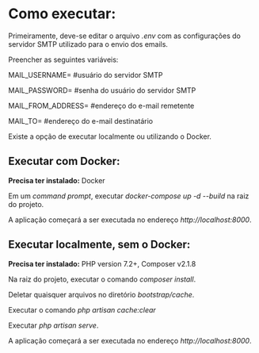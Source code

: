 # Como executar:

Primeiramente, deve-se editar o arquivo *.env* com as configurações do servidor SMTP utilizado para o envio dos emails.

Preencher as seguintes variáveis:

MAIL_USERNAME= #usuário do servidor SMTP

MAIL_PASSWORD= #senha do usuário do servidor SMTP

MAIL_FROM_ADDRESS= #endereço do e-mail remetente

MAIL_TO= #endereço do e-mail destinatário

Existe a opção de executar localmente ou utilizando o Docker.

## Executar com Docker:
**Precisa ter instalado:** Docker

Em um *command prompt*, executar *docker-compose up -d --build* na raiz do projeto.

A aplicação começará a ser executada no endereço *http://localhost:8000*.

## Executar localmente, sem o Docker:
**Precisa ter instalado:** PHP version 7.2+, Composer v2.1.8

Na raiz do projeto, executar o comando *composer install*.

Deletar quaisquer arquivos no diretório *bootstrap/cache*.

Executar o comando *php artisan cache:clear*

Executar *php artisan serve*.

A aplicação começará a ser executada no endereço *http://localhost:8000*.
